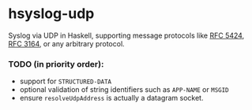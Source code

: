 # hsyslog-udp
Syslog via UDP in Haskell, supporting message protocols like
[RFC 5424][rfc5424], [RFC 3164][rfc3164], or any arbitrary protocol.

  [rfc5424]: https://tools.ietf.org/html/rfc5424
  [rfc3164]: https://tools.ietf.org/html/rfc3164

### TODO (in priority order):
- support for `STRUCTURED-DATA`
- optional validation of string identifiers such as `APP-NAME` or `MSGID`
- ensure `resolveUdpAddress` is actually a datagram socket.
